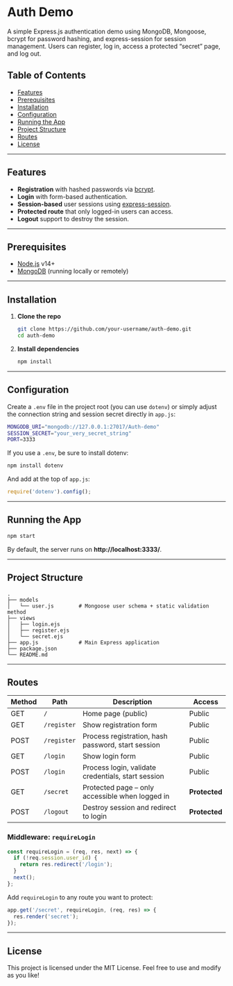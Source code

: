 
# Auth Demo

A simple Express.js authentication demo using MongoDB, Mongoose, bcrypt for password hashing, and express-session for session management. Users can register, log in, access a protected “secret” page, and log out.

## Table of Contents

- [Features](#features)  
- [Prerequisites](#prerequisites)  
- [Installation](#installation)  
- [Configuration](#configuration)  
- [Running the App](#running-the-app)  
- [Project Structure](#project-structure)  
- [Routes](#routes)  
- [License](#license)  

---

## Features

- **Registration** with hashed passwords via [bcrypt](https://www.npmjs.com/package/bcrypt).
- **Login** with form-based authentication.
- **Session-based** user sessions using [express-session](https://www.npmjs.com/package/express-session).
- **Protected route** that only logged-in users can access.
- **Logout** support to destroy the session.

---

## Prerequisites

- [Node.js](https://nodejs.org/) v14+  
- [MongoDB](https://www.mongodb.com/) (running locally or remotely)

---

## Installation

1. **Clone the repo**  
   ```bash
   git clone https://github.com/your-username/auth-demo.git
   cd auth-demo
   ```

2. **Install dependencies**  
   ```bash
   npm install
   ```

---

## Configuration

Create a `.env` file in the project root (you can use `dotenv`) or simply adjust the connection string and session secret directly in `app.js`:

```bash
MONGODB_URI="mongodb://127.0.0.1:27017/Auth-demo"
SESSION_SECRET="your_very_secret_string"
PORT=3333
```

If you use a `.env`, be sure to install dotenv:
```bash
npm install dotenv
```
And add at the top of `app.js`:
```js
require('dotenv').config();
```

---

## Running the App

```bash
npm start
```

By default, the server runs on **http://localhost:3333/**.

---

## Project Structure

```
.
├── models
│   └── user.js        # Mongoose user schema + static validation method
├── views
│   ├── login.ejs
│   ├── register.ejs
│   └── secret.ejs
├── app.js             # Main Express application
├── package.json
└── README.md
```

---

## Routes

| Method | Path       | Description                                          | Access           |
| ------ | ---------- | ---------------------------------------------------- | ---------------- |
| GET    | `/`        | Home page (public)                                   | Public           |
| GET    | `/register`| Show registration form                               | Public           |
| POST   | `/register`| Process registration, hash password, start session   | Public           |
| GET    | `/login`   | Show login form                                      | Public           |
| POST   | `/login`   | Process login, validate credentials, start session   | Public           |
| GET    | `/secret`  | Protected page – only accessible when logged in      | **Protected**    |
| POST   | `/logout`  | Destroy session and redirect to login                | **Protected**    |

### Middleware: `requireLogin`

```js
const requireLogin = (req, res, next) => {
  if (!req.session.user_id) {
    return res.redirect('/login');
  }
  next();
};
```

Add `requireLogin` to any route you want to protect:
```js
app.get('/secret', requireLogin, (req, res) => {
  res.render('secret');
});
```

---

## License

This project is licensed under the MIT License. Feel free to use and modify as you like!
